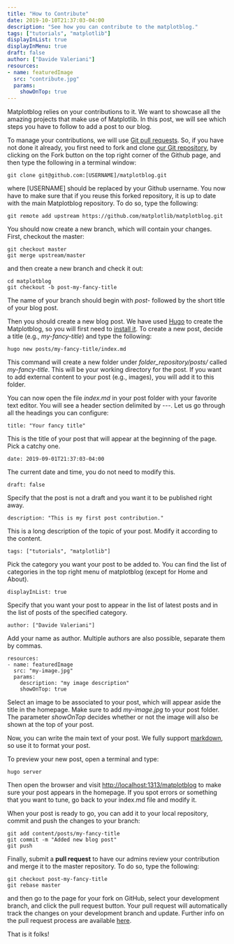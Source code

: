 ```yaml
---
title: "How to Contribute"
date: 2019-10-10T21:37:03-04:00
description: "See how you can contribute to the matplotblog."
tags: ["tutorials", "matplotlib"]
displayInList: true
displayInMenu: true
draft: false
author: ["Davide Valeriani"]
resources:
- name: featuredImage
  src: "contribute.jpg"
  params:
    showOnTop: true
---
```


Matplotblog relies on your contributions to it. We want to showcase all the amazing projects that make use of Matplotlib. In this post, we will see which steps you have to follow to add a post to our blog.

To manage your contributions, we will use [Git pull requests](https://yangsu.github.io/pull-request-tutorial/). So, if you have not done it already, you first need to fork and clone [our Git repository](https://github.com/matplotlib/matplotblog), by clicking on the Fork button on the top right corner of the Github page, and then type the following in a terminal window:
```
git clone git@github.com:[USERNAME]/matplotblog.git
```
where [USERNAME] should be replaced by your Github username. You now have to make sure that if you reuse this forked repository, it is up to date with the main Matplotblog repository. To do so, type the following:
```
git remote add upstream https://github.com/matplotlib/matplotblog.git
```

You should now create a new branch, which will contain your changes. First, checkout the master:
```
git checkout master
git merge upstream/master
```

and then create a new branch and check it out:

```
cd matplotblog
git checkout -b post-my-fancy-title
```
The name of your branch should begin with *post-* followed by the short title of your blog post.

Then you should create a new blog post. We have used [Hugo](https://gohugo.io/) to create the Matplotblog, so you will first need to [install it](https://gohugo.io/getting-started/quick-start/#step-1-install-hugo). To create a new post, decide a title (e.g., *my-fancy-title*) and type the following:
```
hugo new posts/my-fancy-title/index.md
```

This command will create a new folder under *folder_repository/posts/* called *my-fancy-title*. This will be your working directory for the post. If you want to add external content to your post (e.g., images), you will add it to this folder.

You can now open the file *index.md* in your post folder with your favorite text editor. You will see a header section delimited by ---. Let us go through all the headings you can configure:
```
title: "Your fancy title"
```
This is the title of your post that will appear at the beginning of the page. Pick a catchy one.
```
date: 2019-09-01T21:37:03-04:00
```
The current date and time, you do not need to modify this.
```
draft: false
```
Specify that the post is not a draft and you want it to be published right away.
```
description: "This is my first post contribution."
```
This is a long description of the topic of your post. Modify it according to the content.
```
tags: ["tutorials", "matplotlib"]
```
Pick the category you want your post to be added to. You can find the list of categories in the top right menu of matplotblog (except for Home and About).
```
displayInList: true
```
Specify that you want your post to appear in the list of latest posts and in the list of posts of the specified category.
```
author: ["Davide Valeriani"]
```
Add your name as author. Multiple authors are also possible, separate them by commas.
```
resources:
- name: featuredImage
  src: "my-image.jpg"
  params:
    description: "my image description"
    showOnTop: true
```
Select an image to be associated to your post, which will appear aside the title in the homepage. Make sure to add *my-image.jpg* to your post folder. The parameter *showOnTop* decides whether or not the image will also be shown at the top of your post.

Now, you can write the main text of your post. We fully support [markdown](https://markdown-guide.readthedocs.io/en/latest/basics.html), so use it to format your post.

To preview your new post, open a terminal and type:
```
hugo server
```
Then open the browser and visit [http://localhost:1313/matplotblog](http://localhost:1313/matplotblog) to make sure your post appears in the homepage. If you spot errors or something that you want to tune, go back to your index.md file and modify it.

When your post is ready to go, you can add it to your local repository, commit and push the changes to your branch:
```
git add content/posts/my-fancy-title
git commit -m "Added new blog post"
git push
```

Finally, submit a **pull request** to have our admins review your contribution and merge it to the master repository. To do so, type the following:
```
git checkout post-my-fancy-title
git rebase master
```
and then go to the page for your fork on GitHub, select your development branch, and click the pull request button. Your pull request will automatically track the changes on your development branch and update. Further info on the pull request process are available [here](https://docs.github.com/en/enterprise/2.16/user/github/collaborating-with-issues-and-pull-requests/creating-a-pull-request-from-a-fork).

That is it folks!

